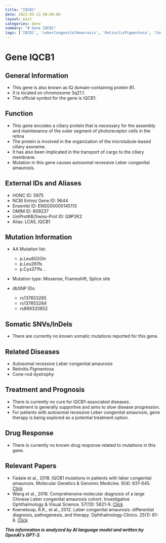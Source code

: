 ```yaml
---
title: "IQCB1"
date: 2023-05-13 00:00:00
layout: post
categories: Gene
summary: "# Gene IQCB1"
tags: ['IQCB1', 'LeberCongenitalAmaurosis', 'RetinitisPigmentosa', 'ConeRodDystrophy', 'GeneTherapy', 'PhotoreceptorCells', 'CiliaryAxoneme', 'MissenseMutation']
---
```


# Gene IQCB1

## General Information
- This gene is also known as IQ domain-containing protein B1.
- It is located on chromosome 3q21.1.
- The official symbol for the gene is IQCB1.

## Function
- This gene encodes a ciliary protein that is necessary for the assembly and maintenance of the outer segment of photoreceptor cells in the retina
- The protein is involved in the organization of the microtubule-based ciliary axoneme.
- It has also been implicated in the transport of cargo to the ciliary membrane.
- Mutation in this gene causes autosomal recessive Leber congenital amaurosis.

## External IDs and Aliases
- HGNC ID: 5975 
- NCBI Entrez Gene ID: 9644 
- Ensembl ID: ENSG00000145113 
- OMIM ID: 609237 
- UniProtKB/Swiss-Prot ID: Q9P2K2
- Alias: LCA5, IQCB1 

## Mutation Information
- AA Mutation list:
    - p.Leu602Gln 
    - p.Leu261fs 
    - p.Cys371fs ..
    
- Mutation type: Missense, Frameshift, Splice site
- dbSNP IDs:
    - rs137853285 
    - rs137853284 
    - rs869320852 

## Somatic SNVs/InDels
- There are currently no known somatic mutations reported for this gene.

## Related Diseases
- Autosomal recessive Leber congenital amaurosis
- Retinitis Pigmentosa
- Cone-rod dystrophy

## Treatment and Prognosis
- There is currently no cure for IQCB1-associated diseases.
- Treatment is generally supportive and aims to slow disease progression.
- For patients with autosomal recessive Leber congenital amaurosis, gene therapy is being explored as a potential treatment option.

## Drug Response
- There is currently no known drug response related to mutations in this gene.

## Relevant Papers
- Fadaie et al., 2018. IQCB1 mutations in patients with leber congenital amaurosis. Molecular Genetics & Genomic Medicine. 6(4): 631-645. [Click](https://doi.org/10.1002/mgg3.417)
- Wang et al., 2016. Comprehensive molecular diagnosis of a large Chinese Leber congenital amaurosis cohort. Investigative Ophthalmology & Visual Science. 57(13): 5621-9. [Click](https://doi.org/10.1167/iovs.16-19428)
- Koenekoop, R.K., et al., 2012. Leber congenital amaurosis: differential diagnosis, pathogenesis, and therapy. Ophthalmology Clinics. 25(1): 61-8. [Click](https://doi.org/10.1016/j.ohc.2011.09.002)

**_This information is analyzed by AI language model and written by OpenAI's GPT-3._**